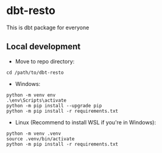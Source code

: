 # dbt-resto
This is dbt package for everyone

## Local development
- Move to repo directory:
```
cd /path/to/dbt-resto
```

- Windows:
```
python -m venv env
.\env\Scripts\activate
python -m pip install --upgrade pip
python -m pip install -r requirements.txt
```

- Linux (Recommend to install WSL if you're in Windows):
```
python -m venv .venv
source .venv/bin/activate
python -m pip install -r requirements.txt
```